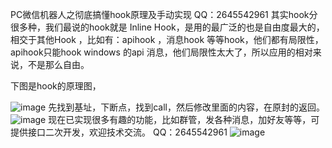 PC微信机器人之彻底搞懂hook原理及手动实现
QQ：2645542961
其实hook分很多种，我们最说的hook就是 Inline Hook，是用的最广泛的也是自由度最大的，相交于其他Hook ，比如有：apihook ，消息hook 等等hook，他们都有局限性，apihook只能hook windows 的api 消息，他们局限性太大了，所以应用的相对来说，不是那么自由。

下图是hook的原理图，

![image](https://user-images.githubusercontent.com/73727649/118352657-2165b400-b595-11eb-90e5-1eef05ceb524.png)
先找到基址，下断点，找到call，然后修改里面的内容，在原封的返回。
![image](https://user-images.githubusercontent.com/73727649/118352668-2dea0c80-b595-11eb-8785-597d016ae0e9.png)
现在已实现很多有趣的功能，比如群管，发各种消息，加好友等等，可提供接口二次开发，欢迎技术交流。
QQ：2645542961
![image](https://user-images.githubusercontent.com/73727649/118352692-4b1edb00-b595-11eb-97b4-0caaa0940712.png)

